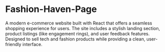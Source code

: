 # Fashion-Haven-Page
A modern e-commerce website built with React that offers a seamless shopping experience for users. The site includes a stylish landing section, product listings (like engagement rings), and user feedback features. Designed to sell tech and fashion products while providing a clean, user-friendly interface.

